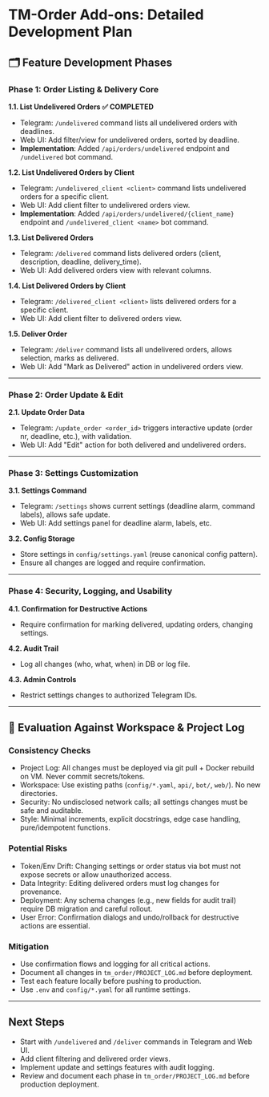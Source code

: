 # TM-Order Add-ons: Detailed Development Plan

## 🗂️ Feature Development Phases

### Phase 1: Order Listing & Delivery Core

**1.1. List Undelivered Orders ✅ COMPLETED**
- Telegram: `/undelivered` command lists all undelivered orders with deadlines.
- Web UI: Add filter/view for undelivered orders, sorted by deadline.
- **Implementation**: Added `/api/orders/undelivered` endpoint and `/undelivered` bot command.

**1.2. List Undelivered Orders by Client**
- Telegram: `/undelivered_client <client>` command lists undelivered orders for a specific client.
- Web UI: Add client filter to undelivered orders view.
- **Implementation**: Added `/api/orders/undelivered/{client_name}` endpoint and `/undelivered_client <name>` bot command.

**1.3. List Delivered Orders**
- Telegram: `/delivered` command lists delivered orders (client, description, deadline, delivery_time).
- Web UI: Add delivered orders view with relevant columns.

**1.4. List Delivered Orders by Client**
- Telegram: `/delivered_client <client>` lists delivered orders for a specific client.
- Web UI: Add client filter to delivered orders view.

**1.5. Deliver Order**
- Telegram: `/deliver` command lists all undelivered orders, allows selection, marks as delivered.
- Web UI: Add "Mark as Delivered" action in undelivered orders view.

---

### Phase 2: Order Update & Edit

**2.1. Update Order Data**
- Telegram: `/update_order <order_id>` triggers interactive update (order nr, deadline, etc.), with validation.
- Web UI: Add "Edit" action for both delivered and undelivered orders.

---

### Phase 3: Settings Customization

**3.1. Settings Command**
- Telegram: `/settings` shows current settings (deadline alarm, command labels), allows safe update.
- Web UI: Add settings panel for deadline alarm, labels, etc.

**3.2. Config Storage**
- Store settings in `config/settings.yaml` (reuse canonical config pattern).
- Ensure all changes are logged and require confirmation.

---

### Phase 4: Security, Logging, and Usability

**4.1. Confirmation for Destructive Actions**
- Require confirmation for marking delivered, updating orders, changing settings.

**4.2. Audit Trail**
- Log all changes (who, what, when) in DB or log file.

**4.3. Admin Controls**
- Restrict settings changes to authorized Telegram IDs.

---

## 📝 Evaluation Against Workspace & Project Log

### Consistency Checks
- Project Log: All changes must be deployed via git pull + Docker rebuild on VM. Never commit secrets/tokens.
- Workspace: Use existing paths (`config/*.yaml`, `api/`, `bot/`, `web/`). No new directories.
- Security: No undisclosed network calls; all settings changes must be safe and auditable.
- Style: Minimal increments, explicit docstrings, edge case handling, pure/idempotent functions.

### Potential Risks
- Token/Env Drift: Changing settings or order status via bot must not expose secrets or allow unauthorized access.
- Data Integrity: Editing delivered orders must log changes for provenance.
- Deployment: Any schema changes (e.g., new fields for audit trail) require DB migration and careful rollout.
- User Error: Confirmation dialogs and undo/rollback for destructive actions are essential.

### Mitigation
- Use confirmation flows and logging for all critical actions.
- Document all changes in `tm_order/PROJECT_LOG.md` before deployment.
- Test each feature locally before pushing to production.
- Use `.env` and `config/*.yaml` for all runtime settings.

---

## Next Steps
- Start with `/undelivered` and `/deliver` commands in Telegram and Web UI.
- Add client filtering and delivered order views.
- Implement update and settings features with audit logging.
- Review and document each phase in `tm_order/PROJECT_LOG.md` before production deployment.
